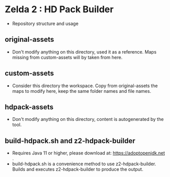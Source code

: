 # Zelda 2 : HD Pack Builder
- Repository structure and usage

## original-assets
- Don't modify anything on this directory, used it as a reference. Maps missing from custom-assets will by taken from here.

## custom-assets
- Consider this directory the workspace. Copy from original-assets the maps to modify here, keep the same folder names and file names.

## hdpack-assets
- Don't modify anything on this directory, content is autogenerated by the tool.

## build-hdpack.sh and z2-hdpack-builder
- Requires Java 11 or higher, please download at: https://adoptopenjdk.net .
- build-hdpack.sh is a convenience method to use z2-hdpack-builder. Builds and executes z2-hdpack-builder to produce the output.